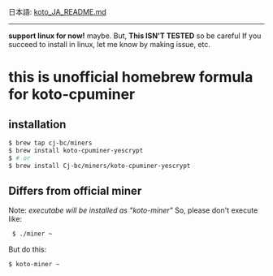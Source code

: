 日本語: [koto_JA_README.md](koto_JA_README.md)

---

**support linux for now!** maybe.
But, **This ISN'T TESTED** so be careful
If you succeed to install in linux, let me know by making issue, etc.

# this is unofficial homebrew formula for koto-cpuminer

## installation

```bash
$ brew tap cj-bc/miners
$ brew install koto-cpuminer-yescrypt
$ # or
$ brew install Cj-bc/miners/koto-cpuminer-yescrypt
```

## Differs from official miner

Note: *executabe will be installed as "koto-miner"*
So, please don't execute like:

```bash
 $ ./miner ~
```

But do this:

```bash
$ koto-miner ~
```
